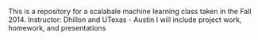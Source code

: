 This is a repository for a scalabale machine learning class taken in the Fall 2014.
Instructor: Dhillon and UTexas - Austin
I will include project work, homework, and presentations

